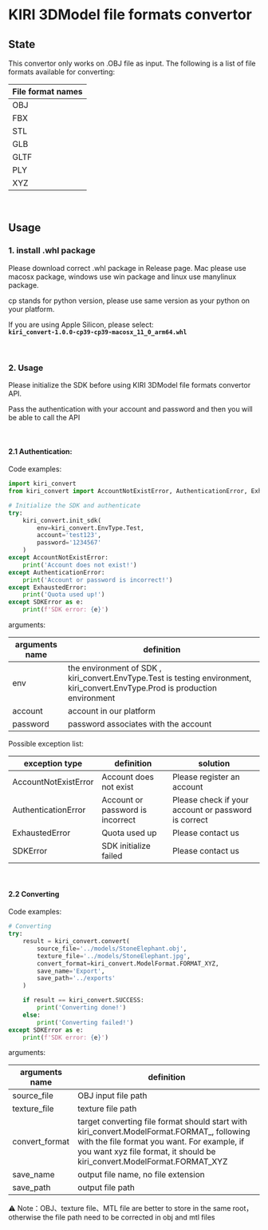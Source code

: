 # KIRI 3DModel file formats convertor

## State

This convertor only works on .OBJ file as input. The following is a list of file formats available for converting:

| File format names |
| ---- |
| OBJ |
| FBX |
| STL |
| GLB |
| GLTF |
| PLY |
| XYZ |

<br/>

## Usage

### 1. install .whl package

Please download correct .whl package in Release page. Mac please use macosx package, windows use win package and linux use manylinux package.

cp stands for python version, please use same version as your python on your platform.

If you are using Apple Silicon, please select:<br/>
**`kiri_convert-1.0.0-cp39-cp39-macosx_11_0_arm64.whl`**

<br/>

### 2. Usage

Please initialize the SDK before using KIRI 3DModel file formats convertor API. 

Pass the authentication with your account and password and then you will be able to call the API

<br/>

#### 2.1 Authentication:

Code examples:

```python
import kiri_convert
from kiri_convert import AccountNotExistError, AuthenticationError, ExhaustedError, SDKError

# Initialize the SDK and authenticate
try:
    kiri_convert.init_sdk(
        env=kiri_convert.EnvType.Test,
        account='test123',
        password='1234567'
    )
except AccountNotExistError:
    print('Account does not exist!') 
except AuthenticationError:
    print('Account or password is incorrect!') 
except ExhaustedError:
    print('Quota used up!') 
except SDKError as e:
    print(f'SDK error: {e}')
```

arguments:

| arguments name | definition |
| --- | --- |
| env | the environment of SDK , kiri_convert.EnvType.Test is testing environment, kiri_convert.EnvType.Prod is production environment |
| account | account in our platform |
| password | password associates with the account |

Possible exception list:

| exception type | definition | solution |
| ----- | ----- | -----|
| AccountNotExistError | Account does not exist | Please register an account |
| AuthenticationError | Account or password is incorrect | Please check if your account or password is correct |
| ExhaustedError | Quota used up | Please contact us |
| SDKError | SDK initialize failed | Please contact us |

<br/>

#### 2.2 Converting

Code examples:

```python
# Converting
try:
    result = kiri_convert.convert(
        source_file='../models/StoneElephant.obj',
        texture_file='../models/StoneElephant.jpg',
        convert_format=kiri_convert.ModelFormat.FORMAT_XYZ,
        save_name='Export',
        save_path='../exports'
    )

    if result == kiri_convert.SUCCESS:
        print('Converting done!')
    else:
        print('Converting failed!')
except SDKError as e:
    print(f'SDK error: {e}')
```

arguments:

| arguments name | definition |
| --- | --- |
| source_file | OBJ input file path |
| texture_file | texture file path |
| convert_format | target converting file format should start with kiri_convert.ModelFormat.FORMAT_, following with the file format you want. For example, if you want xyz file format, it should be kiri_convert.ModelFormat.FORMAT_XYZ |
| save_name | output file name, no file extension |
| save_path | output file path |

⚠️ Note：OBJ、texture file、MTL file are better to store in the same root，otherwise the file path need to be corrected in obj and mtl files
